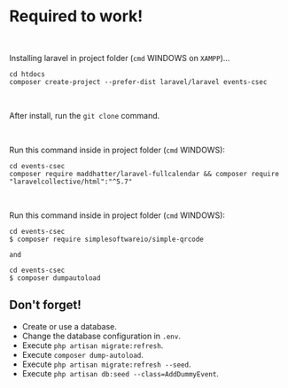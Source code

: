 # Required to work!
<br />

Installing laravel in project folder (`cmd` WINDOWS on ```XAMPP```)...
```
cd htdocs
composer create-project --prefer-dist laravel/laravel events-csec
```
<br />

After install, run the `git clone` command.

<br />

Run this command inside in project folder (`cmd` WINDOWS):
```
cd events-csec
composer require maddhatter/laravel-fullcalendar && composer require "laravelcollective/html":"^5.7"
```
<br />

Run this command inside in project folder (`cmd` WINDOWS):
```
cd events-csec
$ composer require simplesoftwareio/simple-qrcode

and 

cd events-csec
$ composer dumpautoload

```



## Don't forget!
- Create or use a database.
- Change the database configuration in `.env`.
- Execute ```php artisan migrate:refresh```.
- Execute ```composer dump-autoload```.
- Execute ```php artisan migrate:refresh --seed```.
- Execute ```php artisan db:seed --class=AddDummyEvent```.
